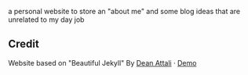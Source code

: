 a personal website to store an "about me" and some blog ideas that are unrelated to my day job

## Credit
Website based on "Beautiful Jekyll"
By [Dean Attali](https://deanattali.com) &middot; [Demo](https://beautifuljekyll.com/)
